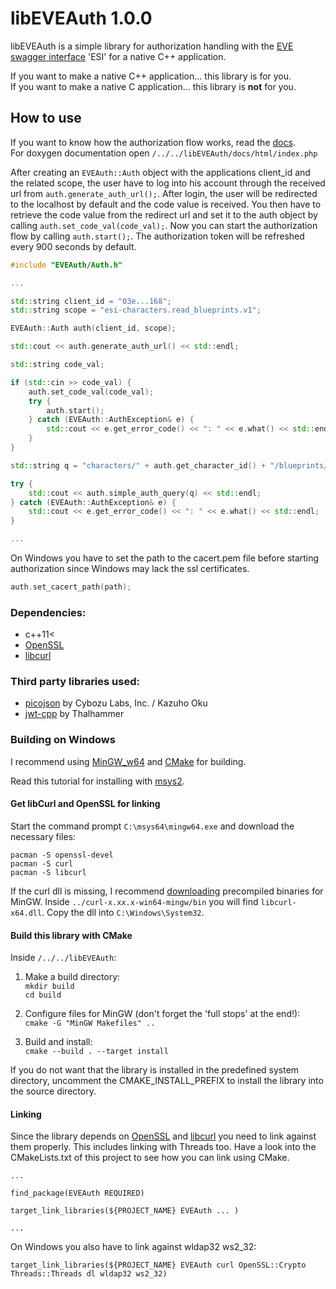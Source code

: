 # libEVEAuth 1.0.0

libEVEAuth is a simple library for authorization handling with the 
[EVE swagger interface](https://github.com/esi/esi-docs) 'ESI' for a native C++ application.

If you want to make a native C++ application... this library is for you.  
If you want to make a native C application... this library is **not** for you.

## How to use

If you want to know how the authorization flow works, read the [docs](https://github.com/esi/esi-docs).  
For doxygen documentation open ```/../../libEVEAuth/docs/html/index.php```

After creating an ```EVEAuth::Auth``` object with the applications client_id and the related scope, the user
have to log into his account through the received url from ```auth.generate_auth_url();```. After login, the user will
be redirected to the localhost by default and the code value is received. You then have to retrieve the code value from the redirect url
and set it to the auth object by calling ```auth.set_code_val(code_val);```. Now you can start the authorization flow
by calling ```auth.start();```. The authorization token will be refreshed every 900 seconds by default.

```c++
#include "EVEAuth/Auth.h"

...

std::string client_id = "03e...168";
std::string scope = "esi-characters.read_blueprints.v1";

EVEAuth::Auth auth(client_id, scope);

std::cout << auth.generate_auth_url() << std::endl;

std::string code_val;

if (std::cin >> code_val) {
    auth.set_code_val(code_val);
    try {
        auth.start();
    } catch (EVEAuth::AuthException& e) {
        std::cout << e.get_error_code() << ": " << e.what() << std::endl;
    }
}

std::string q = "characters/" + auth.get_character_id() + "/blueprints/";

try {
    std::cout << auth.simple_auth_query(q) << std::endl;
} catch (EVEAuth::AuthException& e) {
    std::cout << e.get_error_code() << ": " << e.what() << std::endl;
}

...
```

On Windows you have to set the path to the cacert.pem file before starting authorization since Windows may lack the ssl certificates.
```c++
auth.set_cacert_path(path);
```

### Dependencies:
- c++11<
- [OpenSSL](https://www.openssl.org/)
- [libcurl](https://curl.haxx.se/libcurl/)

### Third party libraries used:
- [picojson](https://github.com/kazuho/picojson) by Cybozu Labs, Inc. / Kazuho Oku
- [jwt-cpp](https://github.com/Thalhammer/jwt-cpp) by Thalhammer

### Building on Windows
I recommend using [MinGW_w64](http://mingw-w64.org/doku.php) and [CMake](https://cmake.org/) for building.  
  
Read this tutorial for installing with [msys2](https://www.msys2.org/).

#### Get libCurl and OpenSSL for linking
Start the command prompt ```C:\msys64\mingw64.exe``` and download the necessary files:

```
pacman -S openssl-devel
pacman -S curl
pacman -S libcurl
```

If the curl dll is missing, I recommend [downloading](https://curl.haxx.se/download.html) precompiled binaries for MinGW.
Inside ```../curl-x.xx.x-win64-mingw/bin``` you will find ```libcurl-x64.dll```. Copy the dll into ```C:\Windows\System32```.

#### Build this library with CMake

Inside ```/../../libEVEAuth```:

1. Make a build directory:  
```mkdir build```  
```cd build```

2. Configure files for MinGW (don't forget the 'full stops' at the end!):  
```cmake -G "MinGW Makefiles" ..```

3. Build and install:  
```cmake --build . --target install```

If you do not want that the library is installed in the predefined system directory, uncomment the CMAKE_INSTALL_PREFIX
to install the library into the source directory.

#### Linking
Since the library depends on [OpenSSL](https://www.openssl.org/) and [libcurl](https://curl.haxx.se/libcurl/) you need
to link against them properly. This includes linking with Threads too.
Have a look into the CMakeLists.txt of this project to see how you can link using CMake.

```
...

find_package(EVEAuth REQUIRED)

target_link_libraries(${PROJECT_NAME} EVEAuth ... )

...
```

On Windows you also have to link against wldap32 ws2_32:

```
target_link_libraries(${PROJECT_NAME} EVEAuth curl OpenSSL::Crypto Threads::Threads dl wldap32 ws2_32)
```



